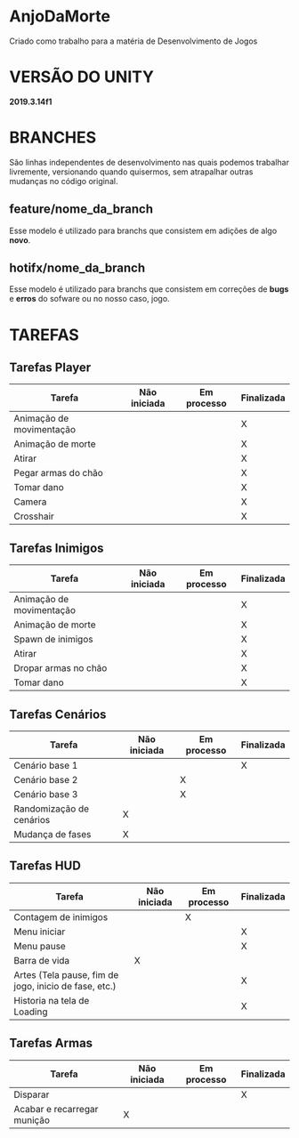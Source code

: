 # AnjoDaMorte
Criado como trabalho para a matéria de Desenvolvimento de Jogos

# VERSÃO DO UNITY

**2019.3.14f1**

# BRANCHES

São linhas independentes de desenvolvimento nas quais podemos trabalhar livremente, versionando quando quisermos, sem atrapalhar outras mudanças no código original.

## feature/nome_da_branch

Esse modelo é utilizado para branchs que consistem em adições de algo **novo**. 


## hotifx/nome_da_branch

Esse modelo é utilizado para branchs que consistem em correções de **bugs** e **erros** do sofware ou no nosso caso, jogo.

# TAREFAS

## Tarefas Player
| Tarefa | Não iniciada | Em processo | Finalizada |
|--|--|--|--|
| Animação de movimentação |  |  | X |
| Animação de morte |  |  | X |
| Atirar |  |  | X |
| Pegar armas do chão |  |  | X |
| Tomar dano |  |  | X |
| Camera |  |  | X |
| Crosshair |  |  | X |

## Tarefas Inimigos
| Tarefa | Não iniciada | Em processo | Finalizada |
|--|--|--|--|
| Animação de movimentação |  |  | X |
| Animação de morte |  |  | X |
| Spawn de inimigos |  |  | X |
| Atirar |  |  | X |
| Dropar armas no chão |  |  | X |
| Tomar dano |  |  | X |

## Tarefas Cenários
| Tarefa | Não iniciada | Em processo | Finalizada |
|--|--|--|--|
| Cenário base 1 |  |  | X |
| Cenário base 2 |  | X |  |
| Cenário base 3 |  | X |  |
| Randomização de cenários | X |  |  | 
| Mudança de fases | X |  |  |

## Tarefas HUD
| Tarefa | Não iniciada | Em processo | Finalizada |
|--|--|--|--|
| Contagem de inimigos |  | X |  |
| Menu iniciar |  |  | X |
| Menu pause |  |  | X |
| Barra de vida | X |  |  |
| Artes (Tela pause, fim de jogo, inicio de fase, etc.) |  |  | X |
| Historia na tela de Loading |  |  | X |

## Tarefas Armas
| Tarefa | Não iniciada | Em processo | Finalizada |
|--|--|--|--|
| Disparar |  |  | X |
| Acabar e recarregar munição | X |  |  |
